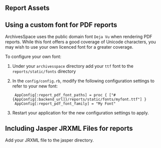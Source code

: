 Report Assets
-------------

## Using a custom font for PDF reports

ArchivesSpace uses the public domain font `Deja Vu` when rendering PDF reports.  While this font offers a good
coverage of Unicode characters, you may wish to use your own licenced font for a greater coverage.

To configure your own font:

1. Under your `archivesspace` directory add your `ttf` font to the `reports/static/fonts` directory

2. In the `config/config.rb`, modify the following configuration settings to refer to your new font:

        AppConfig[:report_pdf_font_paths] = proc { ["#{AppConfig[:backend_url]}/reports/static/fonts/myfont.ttf"] }
        AppConfig[:report_pdf_font_family] = "My Font"

3. Restart your application for the new configuration settings to apply.

## Including Jasper JRXML Files for reports

Add your JRXML file to the jasper directory.

